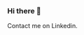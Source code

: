 ### Hi there 👋

Contact me on Linkedin.
<!--
**ryanmusante/ryanmusante** is a ✨ _special_ ✨ repository because its `README.md` (this file) appears on your GitHub profile.
